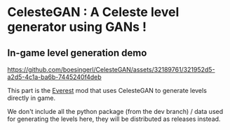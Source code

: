 # CelesteGAN : A Celeste level generator using GANs !

## In-game level generation demo

https://github.com/boesingerl/CelesteGAN/assets/32189761/321952d5-a2d5-4c1a-ba6b-7445240f4deb

This part is the [Everest](https://everestapi.github.io/) mod that uses CelesteGAN to generate levels directly in game. 

We don't include all the python package (from the dev branch) / data used for generating the levels here, they will be distributed as releases instead.
